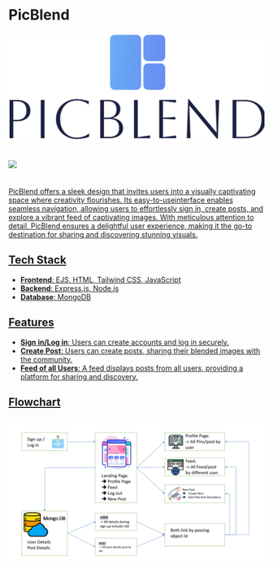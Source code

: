 # PicBlend
<div style="flex w-1/3 width="30px" justify-center items-center ">
  <img src="https://github.com/Gauravyadav2805/PicBlend/blob/main/public/images/picblend_3.png"> </div>

<br>
<br>

<div style="flex w-full justify-center items-center ">
  <img src="https://github.com/Gauravyadav2805/PicBlend/blob/main/public/images/first_page.png"> </div>
<br>
<a class="text-xl text-center" href="https://picblend.onrender.com"> 

<br>
PicBlend offers a sleek design that invites users into a visually captivating space where creativity flourishes. Its easy-to-useinterface enables seamless navigation, allowing users to effortlessly sign in, create posts, and explore a vibrant feed of captivating images. With meticulous attention to detail, PicBlend ensures a delightful user experience, making it the go-to destination for sharing and discovering stunning visuals.

## Tech Stack

- **Frontend**: EJS, HTML, Tailwind CSS, JavaScript
- **Backend**: Express.js, Node.js
- **Database**: MongoDB

## Features

- **Sign in/Log in**: Users can create accounts and log in securely.
- **Create Post**: Users can create posts, sharing their blended images with the community.
- **Feed of all Users**: A feed displays posts from all users, providing a platform for sharing and discovery.

## Flowchart

<div style="flex w-full justify-center items-center ">
  <img src="https://github.com/Gauravyadav2805/PicBlend/blob/main/public/images/data_flow_picblend.png"> </div>



